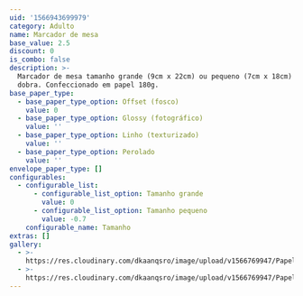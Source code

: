 ```yaml
---
uid: '1566943699979'
category: Adulto
name: Marcador de mesa
base_value: 2.5
discount: 0
is_combo: false
description: >-
  Marcador de mesa tamanho grande (9cm x 22cm) ou pequeno (7cm x 18cm) com uma
  dobra. Confeccionado em papel 180g.
base_paper_type:
  - base_paper_type_option: Offset (fosco)
    value: 0
  - base_paper_type_option: Glossy (fotográfico)
    value: ''
  - base_paper_type_option: Linho (texturizado)
    value: ''
  - base_paper_type_option: Perolado
    value: ''
envelope_paper_type: []
configurables:
  - configurable_list:
      - configurable_list_option: Tamanho grande
        value: 0
      - configurable_list_option: Tamanho pequeno
        value: -0.7
    configurable_name: Tamanho
extras: []
gallery:
  - >-
    https://res.cloudinary.com/dkaanqsro/image/upload/v1566769947/Papelaria%20adulto/Marcador_de_mesa_1_qngogg.jpg
  - >-
    https://res.cloudinary.com/dkaanqsro/image/upload/v1566769947/Papelaria%20adulto/Marcador_de_mesa_2_u8jmqh.jpg
---
```



